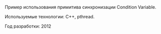 Пример использования примитива синхронизации Condition Variable.

Используемые технологии: C++, pthread.

Год разработки: 2012
